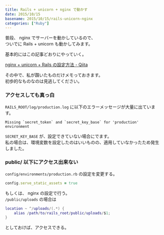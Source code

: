 ```yaml
---
title: Rails + unicorn + nginx で動かす
date: 2015/10/15
basename: 2015/10/15/rails-unicorn-nginx
categories: ["Ruby"]
---
```


普段、 nginx でサーバーを動かしているので、  
ついでに Rails + unicorn も動かしてみます。

基本的にはこの記事どおりにやっていく。

[nginx + unicorn + Rails の設定方法 - Qiita](http://qiita.com/akito1986/items/56198edcafc222b320a8)

その中で、私が躓いたものだけメモっておきます。  
初歩的なものなのは見逃してください。

### アクセスしても真っ白

`RAILS_ROOT/log/production.log` に以下のエラーメッセージが大量に出ています。

```
Missing `secret_token` and `secret_key_base` for 'production' environment
```

`SECRET_KEY_BASE` が、設定できていない場合にでます。  
私の場合は、環境変数を設定したのはいいものの、適用していなかったため発生しました。

### public/ 以下にアクセス出来ない

`config/environments/production.rb` の設定を変更する。

```ruby
config.serve_static_assets = true
```

もしくは、 nginx の設定で行う。  
`/public/uploads` の場合は

```lua
location ~ ^/uploads/(.*) {
    alias /path/to/rails_root/public/uploads/$1;
}
```

としておけば、アクセスできる。
